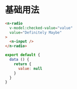# 基础用法

```html
<n-radio
  v-model:checked-value="value"
  value="Definitely Maybe"
>
  <n-input />
</n-radio>
```

```js
export default {
  data () {
    return {
      value: null
    }
  }
}
```